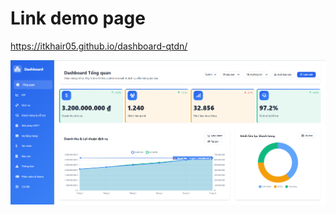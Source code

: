 # Link demo page
https://itkhair05.github.io/dashboard-qtdn/

![Screenshot](https://github.com/itkhair05/dashboard-qtdn/blob/master/dashboardqtdn.png?raw=true)
